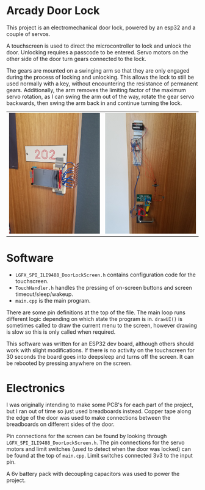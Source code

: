 # Arcady Door Lock
This project is an electromechanical door lock, powered by an esp32 and a couple of servos.

A touchscreen is used to direct the microcontroller to lock and unlock the door. Unlocking requires a passcode to be entered.
Servo motors on the other side of the door turn gears connected to the lock.

The gears are mounted on a swinging arm so that they are only engaged during the process of locking and unlocking. This allows the lock to still be used normally with a key, without encountering the resistance of permanent gears.
Additionally, the arm removes the limiting factor of the maximum servo rotation, as I can swing the arm out of the way, rotate the gear servo backwards, then swing the arm back in and continue turning the lock.

|                                      |                                                    |
| ------------------------------------ | -------------------------------------------------- |
| ![The touchscreen](images/front.jpg) | ![The microcontroller and servos](images/back.jpg) |

# Software
- `LGFX_SPI_ILI9488_DoorLockScreen.h` contains configuration code for the touchscreen.
- `TouchHandler.h` handles the pressing of on-screen buttons and screen timeout/sleep/wakeup.
- `main.cpp` is the main program.

There are some pin definitions at the top of the file. The main loop runs different logic depending on which state the program is in.
`drawUI()` is sometimes called to draw the current menu to the screen, however drawing is slow so this is only called when required.

This software was written for an ESP32 dev board, although others should work with slight modifications. If there is no activity on the touchscreen for 30 seconds the board goes into deepsleep and turns off the screen. It can be rebooted by pressing anywhere on the screen.

# Electronics
I was originally intending to make some PCB's for each part of the project, but I ran out of time so just used breadboards instead. Copper tape along the edge of the door was used to make connections between the breadboards on different sides of the door.

Pin connections for the screen can be found by looking through `LGFX_SPI_ILI9488_DoorLockScreen.h`. The pin connections for the servo motors and limit switches (used to detect when the door was locked) can be found at the top of `main.cpp`. Limit switches connected 3v3 to the input pin.

A 6v battery pack with decoupling capacitors was used to power the project.

